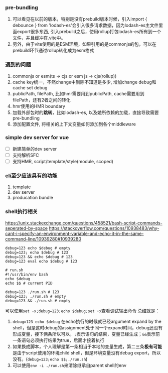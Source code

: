 ### pre-bundling
1. 可以看见在以前的版本，特别是没有prebuild版本时候，引入import { debounce } from 'lodash-es'会引入很多请求数据，因为lodash-es主文件里面export很多东西, 引入prebuild之后，使用rollup打包lodash-es所有到一个文件，并且缓冲在.vite中。
2. 另外，由于vite使用的是ESM环境，如果引用的是commonjs的包，可以在prebuild环节通过rollup转化成为esm格式
### 遇到的问题
1. commonjs or esm(ts -> cjs or esm js -> cjs(rollup))
2. cache key统一，不然change中删除不知道是多少, 增加change debug和cache set debug
3. publicPath, filePath, 比如hmr需要用到publicPath, cache需要用到filePath，还有2者之间的转化
4. hmr使用的HMR boundary
5. 加载外部包时的**跳转**，比如lodash-es, 以及她所依赖的加载，直接导致需要pre-bundling
6. 添加配置文件, 将相关的上下文变量如何添加到各个middleware
### simple dev server for vue
- [ ] 新建简单的dev server
- [ ] 支持解析SFC
- [ ] 支持HMR, script/template/style(module, scoped)

### cli至少应该具有的功能
1. template
2. dev server
3. producation bundle

### shell执行相关
https://unix.stackexchange.com/questions/458521/bash-script-commands-seperated-by-space
https://stackoverflow.com/questions/10938483/why-cant-i-specify-an-environment-variable-and-echo-it-in-the-same-command-line/10939280#10939280
```shell
debug=123 echo $debug # empty
debug=123; echo $debug # 123
debug=123 && echo $debug # 123
debug=123 eval echo $debug # 123

# run.sh
#!/usr/bin/env bash
echo $debug
echo $$ # current PID

debug=123 ./run.sh # 123
debug=123; ./run.sh # empty
debug=123 && ./run.sh # empty
```
可以使用```set -x;debug=123;echo $debug;set +x```查看调试输出命令
总结就是：
1. ```debug=123 echo $debug``` 在echo执行的时候就已经argument expand by the shell，但是这时debug的assignment处于同一个expand时间，debug还没有形成变量，接下俩条所以可以，```;```表示语句的结束，变量已经生成；```&&```表示前一条语句必须执行结果为true，后面才接着执行
2. 如果换成脚本，个人理解是第一条相当于本地的变量生成，第二三条**极有可能**是由于script使用的环境child shell，但是环境变量没有debug export，所以没有。(```debug=123;echo $$;./run.sh```)
3. 可以使用```env -i ./run.sh```来清除继承自parent shell的env
